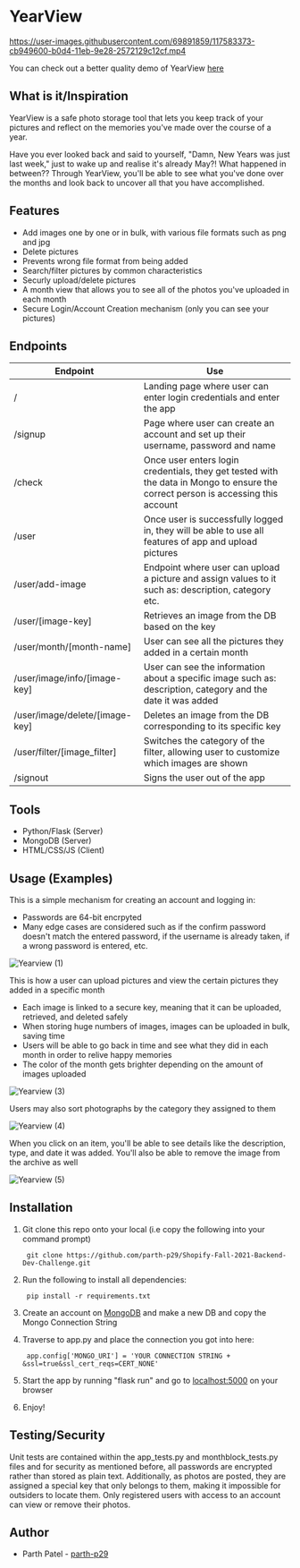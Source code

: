 # YearView
https://user-images.githubusercontent.com/69891859/117583373-cb949600-b0d4-11eb-9e28-2572129c12cf.mp4

You can check out a better quality demo of YearView [here](https://www.youtube.com/watch?v=2wQqpM33VCY)

## What is it/Inspiration

YearView is a safe photo storage tool that lets you keep track of your pictures and reflect on the memories you've made over the course of a year.

Have you ever looked back and said to yourself, "Damn, New Years was just last week," just to wake up and realise it's already May?! What happened in between?? Through YearView, you'll be able to see what you've done over the months and look back to uncover all that you have accomplished.

## Features

- Add images one by one or in bulk, with various file formats such as png and jpg
- Delete pictures
- Prevents wrong file format from being added
- Search/filter pictures by common characteristics
- Securly upload/delete pictures
- A month view that allows you to see all of the photos you've uploaded in each month
- Secure Login/Account Creation mechanism (only you can see your pictures)

## Endpoints

|Endpoint | Use |
|---------|-----|
|/        | Landing page where user can enter login credentials and enter the app|
|/signup  | Page where user can create an account and set up their username, password and name |
|/check   | Once user enters login credentials, they get tested with the data in Mongo to ensure the correct person is accessing this account|
|/user    | Once user is successfully logged in, they will be able to use all features of app and upload pictures|
|/user/add-image| Endpoint where user can upload a picture and assign values to it such as: description, category etc.|
|/user/[image-key]| Retrieves an image from the DB based on the key |
|/user/month/[month-name] | User can see all the pictures they added in a certain month |
|/user/image/info/[image-key] | User can see the information about a specific image such as: description, category and the date it was added |
|/user/image/delete/[image-key]| Deletes an image from the DB corresponding to its specific key |
|/user/filter/[image_filter] | Switches the category of the filter, allowing user to customize which images are shown |
|/signout | Signs the user out of the app |

## Tools

- Python/Flask (Server)
- MongoDB (Server)
- HTML/CSS/JS (Client)

## Usage (Examples)

This is a simple mechanism for creating an account and logging in:

- Passwords are 64-bit encrpyted
- Many edge cases are considered such as if the confirm password doesn't match the entered password, if the username is already taken, if a wrong password is entered, etc.

![Yearview (1)](https://user-images.githubusercontent.com/69891859/117579267-1ce65a80-b0c0-11eb-8c1a-c69c48dcb247.gif)

This is how a user can upload pictures and view the certain pictures they added in a specific month

- Each image is linked to a secure key, meaning that it can be uploaded, retrieved, and deleted safely
- When storing huge numbers of images, images can be uploaded in bulk, saving time
- Users will be able to go back in time and see what they did in each month in order to relive happy memories
- The color of the month gets brighter depending on the amount of images uploaded

![Yearview (3)](https://user-images.githubusercontent.com/69891859/117579560-700cdd00-b0c1-11eb-8517-2a553bea605a.gif)

Users may also sort photographs by the category they assigned to them

![Yearview (4)](https://user-images.githubusercontent.com/69891859/117579834-c0386f00-b0c2-11eb-890e-d12401626745.gif)

When you click on an item, you'll be able to see details like the description, type, and date it was added. You'll also be able to remove the image from the archive as well

![Yearview (5)](https://user-images.githubusercontent.com/69891859/117580020-ce3abf80-b0c3-11eb-975f-65807c6ab53d.gif)

## Installation

1. Git clone this repo onto your local (i.e copy the following into your command prompt)

        git clone https://github.com/parth-p29/Shopify-Fall-2021-Backend-Dev-Challenge.git

2. Run the following to install all dependencies:

        pip install -r requirements.txt
        
3. Create an account on [MongoDB](https://www.mongodb.com/try) and make a new DB and copy the Mongo Connection String
4. Traverse to app.py and place the connection you got into here:

        app.config['MONGO_URI'] = 'YOUR CONNECTION STRING + &ssl=true&ssl_cert_reqs=CERT_NONE'

5. Start the app by running "flask run" and go to [localhost:5000](http://localhost:5000/) on your browser
6. Enjoy! 

## Testing/Security

Unit tests are contained within the app_tests.py and monthblock_tests.py files and for security as mentioned before, all passwords are encrypted rather than stored as plain text. Additionally, as photos are posted, they are assigned a special key that only belongs to them, making it impossible for outsiders to locate them. Only registered users with access to an account can view or remove their photos.

## Author

- Parth Patel - [parth-p29](https://github.com/parth-p29)


















